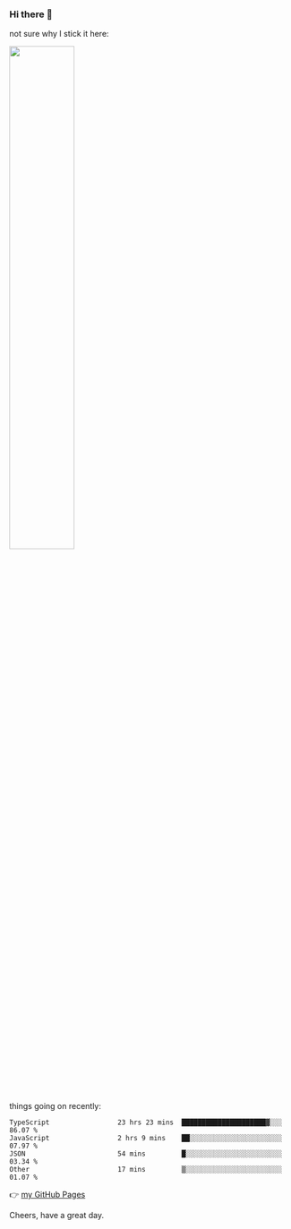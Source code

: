 ### Hi there 👋

not sure why I stick it here:

[<img width="48%" src="https://github-readme-stats.vercel.app/api?username=ykzhukian&show_icons=true&theme=dracula">](https://github.com/anuraghazra/github-readme-stats)


things going on recently:

<!--START_SECTION:waka-->

```text
TypeScript                 23 hrs 23 mins  █████████████████████▓░░░   86.07 %
JavaScript                 2 hrs 9 mins    ██░░░░░░░░░░░░░░░░░░░░░░░   07.97 %
JSON                       54 mins         █░░░░░░░░░░░░░░░░░░░░░░░░   03.34 %
Other                      17 mins         ▒░░░░░░░░░░░░░░░░░░░░░░░░   01.07 %
```

<!--END_SECTION:waka-->

👉 [my GitHub Pages](https://ykzhukian.github.io)

Cheers, have a great day.

